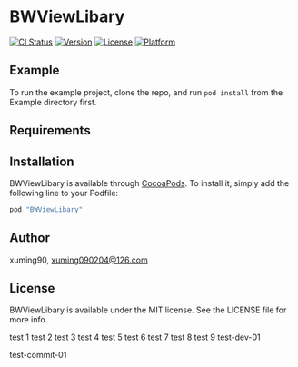 # BWViewLibary

[![CI Status](http://img.shields.io/travis/xuming90/BWViewLibary.svg?style=flat)](https://travis-ci.org/xuming90/BWViewLibary)
[![Version](https://img.shields.io/cocoapods/v/BWViewLibary.svg?style=flat)](http://cocoapods.org/pods/BWViewLibary)
[![License](https://img.shields.io/cocoapods/l/BWViewLibary.svg?style=flat)](http://cocoapods.org/pods/BWViewLibary)
[![Platform](https://img.shields.io/cocoapods/p/BWViewLibary.svg?style=flat)](http://cocoapods.org/pods/BWViewLibary)

## Example

To run the example project, clone the repo, and run `pod install` from the Example directory first.

## Requirements

## Installation

BWViewLibary is available through [CocoaPods](http://cocoapods.org). To install
it, simply add the following line to your Podfile:

```ruby
pod "BWViewLibary"
```

## Author

xuming90, xuming090204@126.com

## License

BWViewLibary is available under the MIT license. See the LICENSE file for more info.

test 1
test 2
test 3
test 4
test 5
test 6
test 7
test 8
test 9
test-dev-01

test-commit-01

